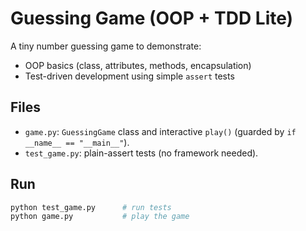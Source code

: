 # Guessing Game (OOP + TDD Lite)

A tiny number guessing game to demonstrate:
- OOP basics (class, attributes, methods, encapsulation)
- Test-driven development using simple `assert` tests

## Files
- `game.py`: `GuessingGame` class and interactive `play()` (guarded by `if __name__ == "__main__"`).
- `test_game.py`: plain-assert tests (no framework needed).

## Run
```bash
python test_game.py      # run tests
python game.py           # play the game
